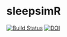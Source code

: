 # sleepsimR

[![Build Status](https://travis-ci.com/JasperHG90/sleepsimR.svg?branch=master)](https://travis-ci.com/JasperHG90/sleepsimR) [![DOI](https://zenodo.org/badge/242324165.svg)](https://zenodo.org/badge/latestdoi/242324165)
